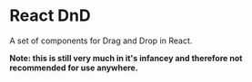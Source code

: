 # React DnD

A set of components for Drag and Drop in React.

**Note: this is still very much in it's infancey and therefore not recommended for use anywhere.**
